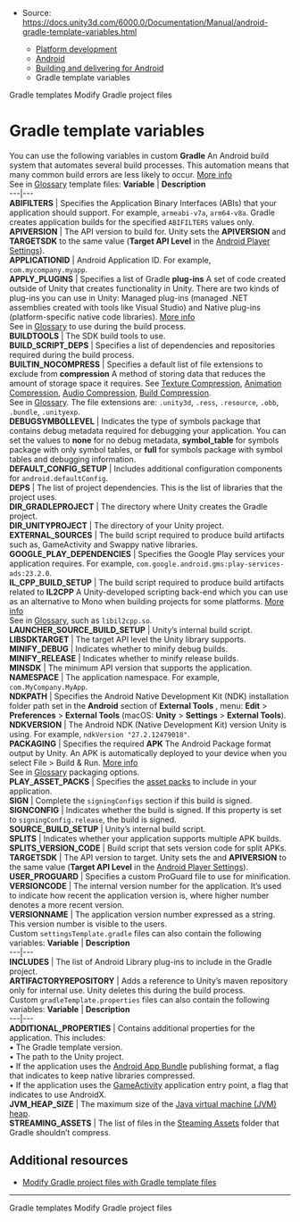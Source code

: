 * Source: https://docs.unity3d.com/6000.0/Documentation/Manual/android-gradle-template-variables.html

  * [Platform development ](https://docs.unity3d.com/6000.0/Documentation/Manual/PlatformSpecific.html)
  * [Android](https://docs.unity3d.com/6000.0/Documentation/Manual/android.html)
  * [Building and delivering for Android](https://docs.unity3d.com/6000.0/Documentation/Manual/android-building-and-delivering.html)
  * Gradle template variables


[](https://docs.unity3d.com/6000.0/Documentation/Manual/gradle-templates.html)
Gradle templates
[](https://docs.unity3d.com/6000.0/Documentation/Manual/android-modify-gradle-project-files.html)
Modify Gradle project files
# Gradle template variables
You can use the following variables in custom **Gradle** An Android build system that automates several build processes. This automation means that many common build errors are less likely to occur. [More info](https://docs.unity3d.com/6000.0/Documentation/Manual/android-gradle-overview.html)  
See in [Glossary](https://docs.unity3d.com/6000.0/Documentation/Manual/Glossary.html#Gradle) template files:
**Variable** | **Description**  
---|---  
**ABIFILTERS** | Specifies the Application Binary Interfaces (ABIs) that your application should support. For example, `armeabi-v7a`, `arm64-v8a`. Gradle creates application builds for the specified `ABIFILTERS` values only.  
**APIVERSION** | The API version to build for. Unity sets the **APIVERSION** and **TARGETSDK** to the same value (**Target API Level** in the [Android Player Settings](https://docs.unity3d.com/6000.0/Documentation/Manual/class-PlayerSettingsAndroid.html)).  
**APPLICATIONID** | Android Application ID. For example, `com.mycompany.myapp`.  
**APPLY_PLUGINS** | Specifies a list of Gradle **plug-ins** A set of code created outside of Unity that creates functionality in Unity. There are two kinds of plug-ins you can use in Unity: Managed plug-ins (managed .NET assemblies created with tools like Visual Studio) and Native plug-ins (platform-specific native code libraries). [More info](https://docs.unity3d.com/6000.0/Documentation/Manual/plug-ins.html)  
See in [Glossary](https://docs.unity3d.com/6000.0/Documentation/Manual/Glossary.html#Plug-in) to use during the build process.  
**BUILDTOOLS** | The SDK build tools to use.  
**BUILD_SCRIPT_DEPS** | Specifies a list of dependencies and repositories required during the build process.  
**BUILTIN_NOCOMPRESS** | Specifies a default list of file extensions to exclude from **compression** A method of storing data that reduces the amount of storage space it requires. See [Texture Compression](https://docs.unity3d.com/6000.0/Documentation/Manual/class-TextureImporterOverride), [Animation Compression](https://docs.unity3d.com/6000.0/Documentation/Manual/class-AnimationClip.html#AssetProperties), [Audio Compression](https://docs.unity3d.com/6000.0/Documentation/Manual/class-AudioClip.html), [Build Compression](https://docs.unity3d.com/6000.0/Documentation/Manual/ReducingFilesize.html).  
See in [Glossary](https://docs.unity3d.com/6000.0/Documentation/Manual/Glossary.html#compression). The file extensions are: `.unity3d`, `.ress`, `.resource`, `.obb`, `.bundle`, `.unityexp`.  
**DEBUGSYMBOLLEVEL** | Indicates the type of symbols package that contains debug metadata required for debugging your application. You can set the values to **none** for no debug metadata, **symbol_table** for symbols package with only symbol tables, or **full** for symbols package with symbol tables and debugging information.  
**DEFAULT_CONFIG_SETUP** | Includes additional configuration components for `android.defaultConfig`.  
**DEPS** | The list of project dependencies. This is the list of libraries that the project uses.  
**DIR_GRADLEPROJECT** | The directory where Unity creates the Gradle project.  
**DIR_UNITYPROJECT** | The directory of your Unity project.  
**EXTERNAL_SOURCES** | The build script required to produce build artifacts such as, GameActivity and Swappy native libraries.  
**GOOGLE_PLAY_DEPENDENCIES** | Specifies the Google Play services your application requires. For example, `com.google.android.gms:play-services-ads:23.2.0`.  
**IL_CPP_BUILD_SETUP** | The build script required to produce build artifacts related to **IL2CPP** A Unity-developed scripting back-end which you can use as an alternative to Mono when building projects for some platforms. [More info](https://docs.unity3d.com/6000.0/Documentation/Manual/scripting-backends-il2cpp.html)  
See in [Glossary](https://docs.unity3d.com/6000.0/Documentation/Manual/Glossary.html#IL2CPP), such as `libil2cpp.so`.  
**LAUNCHER_SOURCE_BUILD_SETUP** | Unity’s internal build script.  
**LIBSDKTARGET** | The target API level the Unity library supports.  
**MINIFY_DEBUG** | Indicates whether to minify debug builds.  
**MINIFY_RELEASE** | Indicates whether to minify release builds.  
**MINSDK** | The minimum API version that supports the application.  
**NAMESPACE** | The application namespace. For example, `com.MyCompany.MyApp`.  
**NDKPATH** | Specifies the Android Native Development Kit (NDK) installation folder path set in the **Android** section of **External Tools** , menu: **Edit** > **Preferences** > **External Tools** (macOS: **Unity** > **Settings** > **External Tools**).  
**NDKVERSION** | The Android NDK (Native Development Kit) version Unity is using. For example, `ndkVersion "27.2.12479018"`.  
**PACKAGING** | Specifies the required **APK** The Android Package format output by Unity. An APK is automatically deployed to your device when you select File > Build & Run. [More info](https://docs.unity3d.com/6000.0/Documentation/Manual/android-BuildProcess.html)  
See in [Glossary](https://docs.unity3d.com/6000.0/Documentation/Manual/Glossary.html#APK) packaging options.  
**PLAY_ASSET_PACKS** | Specifies the [asset packs](https://docs.unity3d.com/6000.0/Documentation/Manual/play-asset-delivery.html) to include in your application.  
**SIGN** | Complete the `signingConfigs` section if this build is signed.  
**SIGNCONFIG** | Indicates whether the build is signed. If this property is set to `signingConfig.release`, the build is signed.  
**SOURCE_BUILD_SETUP** | Unity’s internal build script.  
**SPLITS** | Indicates whether your application supports multiple APK builds.  
**SPLITS_VERSION_CODE** | Build script that sets version code for split APKs.  
**TARGETSDK** | The API version to target. Unity sets the and **APIVERSION** to the same value (**Target API Level** in the [Android Player Settings](https://docs.unity3d.com/6000.0/Documentation/Manual/class-PlayerSettingsAndroid.html)).  
**USER_PROGUARD** | Specifies a custom ProGuard file to use for minification.  
**VERSIONCODE** | The internal version number for the application. It’s used to indicate how recent the application version is, where higher number denotes a more recent version.  
**VERSIONNAME** | The application version number expressed as a string. This version number is visible to the users.  
Custom `settingsTemplate.gradle` files can also contain the following variables:
**Variable** | **Description**  
---|---  
**INCLUDES** | The list of Android Library plug-ins to include in the Gradle project.  
**ARTIFACTORYREPOSITORY** | Adds a reference to Unity’s maven repository only for internal use. Unity deletes this during the build process.  
Custom `gradleTemplate.properties` files can also contain the following variables:
**Variable** | **Description**  
---|---  
**ADDITIONAL_PROPERTIES** | Contains additional properties for the application. This includes:   
• The Gradle template version.  
• The path to the Unity project.  
• If the application uses the [Android App Bundle](https://docs.unity3d.com/6000.0/Documentation/Manual/android-BuildProcess.html#publishing-format) publishing format, a flag that indicates to keep native libraries compressed.  
• If the application uses the [GameActivity](https://docs.unity3d.com/6000.0/Documentation/Manual/android-application-entries-game-activity.html) application entry point, a flag that indicates to use AndroidX.  
**JVM_HEAP_SIZE** | The maximum size of the [Java virtual machine (JVM) heap](https://www.ibm.com/docs/en/integration-bus/10.0?topic=development-jvm-heap-sizing).  
**STREAMING_ASSETS** | The list of files in the [Steaming Assets](https://docs.unity3d.com/6000.0/Documentation/Manual/StreamingAssets.html) folder that Gradle shouldn’t compress.  
## Additional resources
  * [Modify Gradle project files with Gradle template files](https://docs.unity3d.com/6000.0/Documentation/Manual/android-modify-gradle-project-files-templates.html)


* * *
[](https://docs.unity3d.com/6000.0/Documentation/Manual/gradle-templates.html)
Gradle templates
[](https://docs.unity3d.com/6000.0/Documentation/Manual/android-modify-gradle-project-files.html)
Modify Gradle project files
